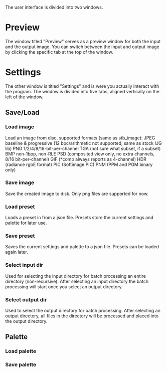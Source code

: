 The user interface is divided into two windows. 

# Preview

The window titled "Preview" serves as a preview window for both the input and the output image. You can switch between the input and output image by clicking the specific tab at the top of the window.

# Settings

The other window is titled "Settings" and is were you actually interact with the program. The window is divided into five tabs, aligned vertically on the left of the window.

## Save/Load

### Load image

Load an image from disc, supported formats (same as stb_image): 
   JPEG baseline & progressive (12 bpc/arithmetic not supported, same as stock IJG lib)
   PNG 1/2/4/8/16-bit-per-channel
   TGA (not sure what subset, if a subset)
   BMP non-1bpp, non-RLE
   PSD (composited view only, no extra channels, 8/16 bit-per-channel)
   GIF (*comp always reports as 4-channel)
   HDR (radiance rgbE format)
   PIC (Softimage PIC)
   PNM (PPM and PGM binary only)

### Save image

Save the created image to disk. Only png files are supported for now.

### Load preset

Loads a preset in from a json file. Presets store the current settings and palette for later use.

### Save preset

Saves the current settings and palette to a json file. Presets can be loaded again later.

### Select input dir

Used for selecting the input directory for batch processing an entire directory (non-recursive). After selecting an input directory the batch processing will start once you select an output directory.

### Select output dir

Used to select the output directory for batch processing. After selecting an output directory, all files in the directory will be processed and placed into the output directory.

## Palette

### Load palette

### Save palette
